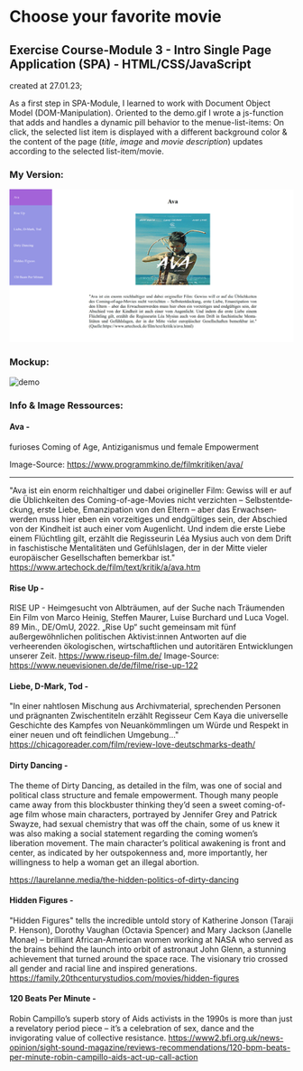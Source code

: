 # Choose your favorite movie

## Exercise Course-Module 3 - Intro Single Page Application (SPA) - HTML/CSS/JavaScript

created at 27.01.23;

As a first step in SPA-Module, I learned to work with Document Object Model (DOM-Manipulation).
Oriented to the demo.gif I wrote a js-function that adds and handles a dynamic pill behavior to the menue-list-items: On click, the selected list item is displayed with a different background color & the content of the page (_title_, _image_ and _movie description_) updates according to the selected list-item/movie.

### My Version:

![](./img/my_version.png)

### Mockup:

![demo](demo.gif)

### Info & Image Ressources:

#### Ava -

furioses Coming of Age, Antiziganismus und female Empowerment

Image-Source: https://www.programmkino.de/filmkritiken/ava/

---

"Ava ist ein enorm reich­hal­tiger und dabei origi­neller Film: Gewiss will er auf die Üblich­keiten des Coming-of-age-Movies nicht verzichten – Selbst­ent­de­ckung, erste Liebe, Eman­zi­pa­tion von den Eltern – aber das Erwach­sen­werden muss hier eben ein vorzei­tiges und endgül­tiges sein, der Abschied von der Kindheit ist auch einer vom Augen­licht.
Und indem die erste Liebe einem Flücht­ling gilt, erzählt die Regis­seurin Léa Mysius auch von dem Drift in faschis­ti­sche Menta­litäten und Gefühls­lagen, der in der Mitte vieler europäi­scher Gesell­schaften bemerkbar ist."
https://www.artechock.de/film/text/kritik/a/ava.htm

#### Rise Up -

RISE UP - Heimgesucht von Albträumen, auf der Suche nach Träumenden
Ein Film von Marco Heinig, Steffen Maurer, Luise Burchard und Luca Vogel.
89 Min., DE/OmU, 2022.
„Rise Up“ sucht gemeinsam mit fünf außergewöhnlichen politischen Aktivist:innen Antworten auf die verheerenden ökologischen, wirtschaftlichen und autoritären Entwicklungen unserer Zeit.
https://www.riseup-film.de/
Image-Source: https://www.neuevisionen.de/de/filme/rise-up-122

#### Liebe, D-Mark, Tod -

"In einer nahtlosen Mischung aus Archivmaterial, sprechenden Personen und prägnanten Zwischentiteln erzählt Regisseur Cem Kaya die universelle Geschichte des Kampfes von Neuankömmlingen um Würde und Respekt in einer neuen und oft feindlichen Umgebung..."
https://chicagoreader.com/film/review-love-deutschmarks-death/

#### Dirty Dancing -

The theme of Dirty Dancing, as detailed in the film, was one of social and political class structure and female empowerment. Though many people came away from this blockbuster thinking they’d seen a sweet coming-of-age film whose main characters, portrayed by Jennifer Grey and Patrick Swayze, had sexual chemistry that was off the chain, some of us knew it was also making a social statement regarding the coming women’s liberation movement. The main character’s political awakening is front and center, as indicated by her outspokenness and, more importantly, her willingness to help a woman get an illegal abortion.

https://laurelanne.media/the-hidden-politics-of-dirty-dancing

#### Hidden Figures -

"Hidden Figures" tells the incredible untold story of Katherine Jonson (Taraji P. Henson), Dorothy Vaughan (Octavia Spencer) and Mary Jackson (Janelle Monae) – brilliant African-American women working at NASA who served as the brains behind the launch into orbit of astronaut John Glenn, a stunning achievement that turned around the space race. The visionary trio crossed all gender and racial line and inspired generations.
https://family.20thcenturystudios.com/movies/hidden-figures

#### 120 Beats Per Minute -

Robin Campillo’s superb story of Aids activists in the 1990s is more than just a revelatory period piece – it’s a celebration of sex, dance and the invigorating value of collective resistance.
https://www2.bfi.org.uk/news-opinion/sight-sound-magazine/reviews-recommendations/120-bpm-beats-per-minute-robin-campillo-aids-act-up-call-action
